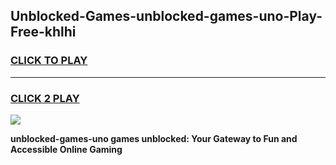 
## Unblocked-Games-unblocked-games-uno-Play-Free-khlhi
<h3>
<a href="https://premium76.site?title=unblocked-games-uno&ref=22A">CLICK TO PLAY</a></h3>
<hr>

<h3>
<a href="https://premium76.site?title=unblocked-games-uno&ref=22A">CLICK 2 PLAY</a>
  
</h3>

<a href="https://premium76.site?title=unblocked-games-uno&ref=22A"><img src="https://clearcache.store/games.png"></a>


**unblocked-games-uno games unblocked: Your Gateway to Fun and Accessible Online Gaming**
